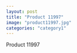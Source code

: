 ```yaml
---
layout: post
title: "Product 11997"
image: "product11997.jpg"
categories: "category1"
---
```

Product 11997
